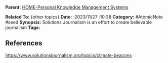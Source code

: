 **Parent:** [HOME-Personal Knowledge Management Systems](../HOME-Personal%20Knowledge%20Management%20Systems.md#Miscellaneous)

**Related To:** {other topics}
**Date:** :2023/11/27 :10:38
**Category:** #AtomicNote   #seed 
**Synopsis:** Solutions Journalism is an effort to create believable journalism
**Tags:**

## References


https://www.solutionsjournalism.org/topics/climate-beacons
